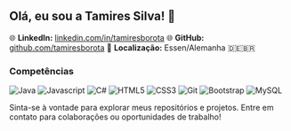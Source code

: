 ## Olá, eu sou a Tamires Silva! 👋

🌐 **LinkedIn:** [linkedin.com/in/tamiresborota](https://www.linkedin.com/in/tamiresborota)
🌐 **GitHub:** [github.com/tamiresborota](https://github.com/tamiresborota)
📍 **Localização:** Essen/Alemanha 🇩🇪🇧🇷

### Competências
![Java](https://img.shields.io/badge/Java-007396?logo=java&logoColor=white)
![Javascript](https://img.shields.io/badge/Javascript-F7DF1E?logo=javascript&logoColor=black)
![C#](https://img.shields.io/badge/C%23-239120?logo=c-sharp&logoColor=white)
![HTML5](https://img.shields.io/badge/HTML5-E34F26?logo=html5&logoColor=white)
![CSS3](https://img.shields.io/badge/CSS3-1572B6?logo=css3&logoColor=white)
![Git](https://img.shields.io/badge/Git-F05032?logo=git&logoColor=white)
![Bootstrap](https://img.shields.io/badge/Bootstrap-7952B3?logo=bootstrap&logoColor=white)
![MySQL](https://img.shields.io/badge/MySQL-4479A1?logo=mysql&logoColor=white)

Sinta-se à vontade para explorar meus repositórios e projetos. Entre em contato para colaborações ou oportunidades de trabalho!
